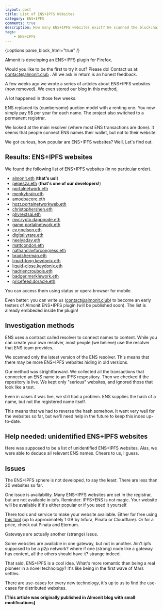 ```yaml
---
layout: post
title: List of ENS+IPFS Websites 
category: ENS+IPFS
comments: true
description: How many ENS+IPFS websites exist? We scanned the blockchain and created a list. But we need your help to complete and maintain the list!
tags:
    - ENS+IPFS
---
```

{::options parse_block_html="true" /}
<div class="warning alert">
Almonit is developing an ENS+IPFS plugin for Firefox. 

Would you like to be the first to try it out? Please do! Contact us at: contact@almonit.club . All we ask in return is an honest feedback.
</div>
A few weeks ago we wrote a series of articles about ENS+IPFS websites (now removed). We even stored our blog in this method,

A lot happened in those few weeks. 

ENS replaced its (cumbersome) auction model with a renting one. You now simply pay 5$ per year for each name. The project also switched to a permanent registrar. 

We looked at the main resolver (where most ENS transactions are done). It seems that people connect ENS names their wallet, but not to their website. 

We got curious, how popular are ENS+IPFS websites? Well, Let's find out.

## Results: ENS+IPFS websites
We found the following list of ENS+IPFS websites (in no particular order).

- [almonit.eth](http://almonit.eth) (**that's us!**)
- [pepesza.eth](http://pepesza.eth) (**that's one of our developers!**)
- [portalnetwork.eth](http://portalnetwork.eth)
- [monkybrain.eth](http://monkybrain.eth)
- [amoebacore.eth](http://amoebacore.eth)
- [hozt.portalnetworkweb.eth](http://hozt.portalnetworkweb.eth)
- [christophershen.eth](http://christophershen.eth)
- [phyrextsai.eth](http://phyrextsai.eth)
- [mycrypto.dappnode.eth](http://mycrypto.dappnode.eth)
- [game.portalnetwork.eth](http://game.portalnetwork.eth)
- [cv.gnelson.eth](http://cv.gnelson.eth)
- [digitallyrare.eth](http://digitallyrare.eth)
- [neelyadav.eth](http://neelyadav.eth)
- [mattcondon.eth](http://mattcondon.eth)
- [nathanclayforcongress.eth](http://nathanclayforcongress.eth)
- [bradsherman.eth](http://bradsherman.eth)
- [liquid-long.keydonix.eth](http://liquid-long.keydonix.eth)
- [liquid-close.keydonix.eth](http://liquid-close.keydonix.eth)
- [hadriencroubois.eth](http://hadriencroubois.eth)
- [badger.merklework.eth](http://badger.merklework.eth)
- [pricefeed.doracle.eth](http://pricefeed.doracle.eth)

You can access them using status or opera browser for mobile. 

Even better: you can write us (contact@almonit.club) to become an early testers of Almonit ENS+IPFS plugin (will be published soon). The list is already embbeded inside the plugin! 

## Investigation methods
ENS uses a contract called resolver to connect names to content. While you can create your own resolver, most people (we believe) use the resolver that ENS team provides.

We scanned only the latest version of the ENS resolver. This means that there may be more ENS+IPFS websites hiding in old versions.

Our method was strightforward. We collected all the transactions that connected an ENS name to an IPFS respository. Then we checked if the repository is live. We kept only "serious" websites, and ignored those that look like a test.

Even in cases it was live, we still had a problem. ENS supplies the hash of a name, but not the registered name itself. 

This means that we had to reverse the hash somehow. It went very well for the websites so far, but we'll need help in the future to keep this index up-to-date.

## Help needed: unidentified ENS+IPFS websites
Here was supposed to be a list of unidentified ENS+IPFS websites. Alas, we were able to deduce all relevant ENS names. Cheers to us, I guess.

## Issues
The ENS+IPFS sphere is not developed, to say the least. There are less than 20 websites so far.

One issue is availability. Many ENS+IPFS websites are set in the registrar, but are not available in ipfs. Reminder: IPFS+ENS is not magic. Your website will be available if it's either popular or if you seed it yourself. 

There tools and service to make your website available. Either for free using [this tool](https://github.com/agentofuser/ipfs-deploy) (up to approximately 1 GB by Infura, Pinata or Cloudflare). Or for a price, check out Pinata and Eternum.

Gateways are actually another (strange) issue. 

Some websites are available in one gateway, but not in another. Ain't ipfs supposed to be a p2p network? where if one (strong) node like a gateway has content, all the others should have it? strange indeed.

That said, ENS+IPFS is a cool idea. What's more romantic than being a real pioneer in a novel technology? It's like being in the first wave of Mars settles.

There are use-cases for every new technology, it's up to us to find the use-cases for distributed websites.

**[This article was originally published in Almonit blog with small modifications]**